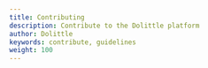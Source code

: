 ```yaml
---
title: Contributing
description: Contribute to the Dolittle platform
author: Dolittle
keywords: contribute, guidelines
weight: 100
---
```

